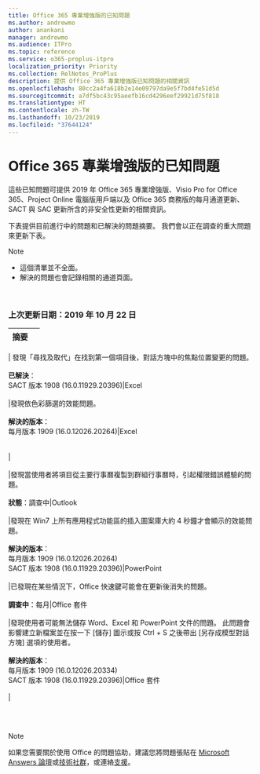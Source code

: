 ```yaml
---
title: Office 365 專業增強版的已知問題
ms.author: andrewmo
author: anankani
manager: andrewmo
ms.audience: ITPro
ms.topic: reference
ms.service: o365-proplus-itpro
localization_priority: Priority
ms.collection: RelNotes_ProPlus
description: 提供 Office 365 專業增強版已知問題的相關資訊
ms.openlocfilehash: 80cc2a4fa618b2e14e09797da9e5f7bd4fe51d5d
ms.sourcegitcommit: a7df5bc43c95aeefb16cd4296eef29921d75f818
ms.translationtype: HT
ms.contentlocale: zh-TW
ms.lasthandoff: 10/23/2019
ms.locfileid: "37644124"
---
```

# <a name="office-365-proplus-known-issues"></a>Office 365 專業增強版的已知問題

這些已知問題可提供 2019 年 Office 365 專業增強版、Visio Pro for Office 365、Project Online 電腦版用戶端以及 Office 365 商務版的每月通道更新、SACT 與 SAC 更新所含的非安全性更新的相關資訊。

下表提供目前進行中的問題和已解決的問題摘要。  我們會以正在調查的重大問題來更新下表。

> [!NOTE]
>- 這個清單並不全面。
>- 解決的問題也會記錄相關的通道頁面。

<br>

### <a name="last-updated-october-22-2019"></a>上次更新日期：2019 年 10 月 22 日

|摘要||
:-------------------------------------------------------------------------------------|:---------------------|
|
發現「尋找及取代」在找到第一個項目後，對話方塊中的焦點位置變更的問題。 <br><br> **已解決**： <br> SACT 版本 1908 (16.0.11929.20396)|Excel<br><br>
|發現依色彩篩選的效能問題。 <br><br> **解決的版本**： <br>每月版本 1909 (16.0.12026.20264)|Excel<br><br> <br>|<br><br>
|發現當使用者將項目從主要行事曆複製到群組行事曆時，引起權限錯誤體驗的問題。<br><br> **狀態**：調查中|Outlook<br><br>
|發現在 Win7 上所有應用程式功能區的插入圖案庫大約 4 秒鐘才會顯示的效能問題。<br><br> **解決的版本**： <br>每月版本 1909 (16.0.12026.20264) <br> SACT 版本 1908 (16.0.11929.20396)|PowerPoint<br><br>
|已發現在某些情況下，Office 快速鍵可能會在更新後消失的問題。  <br><br> **調查中**：每月|Office 套件<br><br>
|發現使用者可能無法儲存 Word、Excel 和 PowerPoint 文件的問題。  此問題會影響建立新檔案並在按一下 [儲存] 圖示或按 Ctrl + S 之後帶出 [另存成模型對話方塊] 選項的使用者。<br><br> **解決的版本**： <br>每月版本 1909 (16.0.12026.20334) <br> SACT 版本 1908 (16.0.11929.20396)|Office 套件<br><br>
|



<br>
<br>

> [!NOTE]
> 如果您需要關於使用 Office 的問題協助，建議您將問題張貼在 [Microsoft Answers 論壇](https://answers.microsoft.com/)或[技術社群](https://techcommunity.microsoft.com/)，或連絡[支援](https://support.microsoft.com/contactus)。
